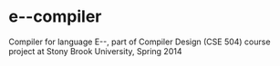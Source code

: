 e--compiler
===========

Compiler for language E--, part of Compiler Design (CSE 504) course project at Stony Brook University, Spring 2014
